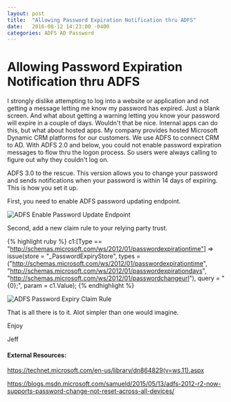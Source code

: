 ```yaml
---
layout: post
title:  "Allowing Password Expiration Notification thru ADFS"
date:   2016-08-12 14:23:00 -0400
categories: ADFS AD Password
---
```

# Allowing Password Expiration Notification thru ADFS # 

I strongly dislike attempting to log into a website or application and not getting a message letting me know my password has expired.  Just a blank screen.  And what about getting a warning letting you know your password will expire in a couple of days.  Wouldn't that be nice.  Internal apps can do this, but what about hosted apps.  My company provides hosted Microsoft Dynamic CRM platforms for our customers.  We use ADFS to connect CRM to AD.  With ADFS 2.0 and below, you could not enable password expiration messages to flow thru the logon process.  So users were always calling to figure out why they couldn't log on.  

ADFS 3.0 to the rescue.  This version allows you to change your password and sends notifications when your password is within 14 days of expiring.  This is how you set it up.

First, you need to enable ADFS password updating endpoint.

![ADFS Enable Password Update Endpoint](https://github.com/jeffbuenting/jeffbuenting.github.io/Images/ADFSEnableUpdatePassword.PNG)

Second, add a new claim rule to your relying party trust.

{% highlight ruby %} 
c1:[Type == "http://schemas.microsoft.com/ws/2012/01/passwordexpirationtime"]
=> issue(store = "_PasswordExpiryStore", types = ("http://schemas.microsoft.com/ws/2012/01/passwordexpirationtime", "http://schemas.microsoft.com/ws/2012/01/passwordexpirationdays", "http://schemas.microsoft.com/ws/2012/01/passwordchangeurl"), query = "{0};", param = c1.Value);
{% endhighlight %} 

![ADFS Password Expiry Claim Rule](https://github.com/jeffbuenting/jeffbuenting.github.io/Images/ADFSPasswordExpiryClaimRule.PNG)

That is all there is to it.  Alot simpler than one would imagine.

Enjoy

Jeff

#### External Resources: ####    
<https://technet.microsoft.com/en-us/library/dn864829(v=ws.11).aspx>

<https://blogs.msdn.microsoft.com/samueld/2015/05/13/adfs-2012-r2-now-supports-password-change-not-reset-across-all-devices/>
